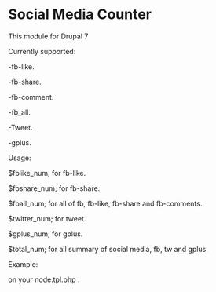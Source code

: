 Social Media Counter
==============

This module for Drupal 7

Currently supported:

  -fb-like.

  -fb-share.

  -fb-comment.

  -fb_all.

  -Tweet.

  -gplus.

Usage:

  $fblike_num; for fb-like. </br>
  
  $fbshare_num; for fb-share.</br>
  
  $fball_num; for all of fb, fb-like, fb-share and fb-comments.</br>
  
  $twitter_num; for tweet.</br>
  
  $gplus_num; for gplus. </br>
  
  $total_num; for all summary of social media, fb, tw and gplus.</br>
  
  Example: </br>
  
  <?php print total_num; ?> on your node.tpl.php .
